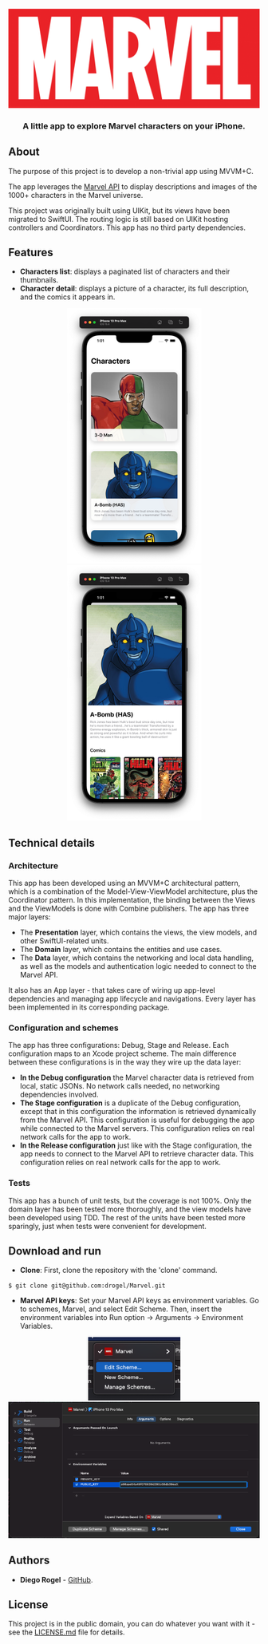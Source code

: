 <p align="center">
  <img src="./Etc/MarvelIcon.png" width="1024">
</p>
<h3 align="center">A little app to explore Marvel characters on your iPhone.</h3>

## About

The purpose of this project is to develop a non-trivial app using MVVM+C.

The app leverages the [Marvel API](https://developer.marvel.com/) to display descriptions and images of the 1000+ characters in the Marvel universe.

This project was originally built using UIKit, but its views have been migrated to SwiftUI. The routing logic is still based on UIKit hosting controllers and Coordinators. This app has no third party dependencies.

## Features

- **Characters list**: displays a paginated list of characters and their thumbnails.
- **Character detail**: displays a picture of a character, its full description, and the comics it appears in.

<p align="center">
  <img src="./Etc/Characters.png" height="512">
  <img src="./Etc/CharacterDetail.png" height="512">
</p>

## Technical details

### Architecture

This app has been developed using an MVVM+C architectural pattern, which is a combination of the Model-View-ViewModel architecture, plus the Coordinator pattern. In this implementation, the binding between the Views and the ViewModels is done with Combine publishers. The app has three major layers:
- The **Presentation** layer, which contains the views, the view models, and other SwiftUI-related units.
- The **Domain** layer, which contains the entities and use cases.
- The **Data** layer, which contains the networking and local data handling, as well as the models and authentication logic needed to connect to the Marvel API.

It also has an App layer - that takes care of wiring up app-level dependencies and managing app lifecycle and navigations. Every layer has been implemented in its corresponding package.

### Configuration and schemes

The app has three configurations: Debug, Stage and Release. Each configuration maps to an Xcode project scheme. The main difference between these configurations is in the way they wire up the data layer:
- **In the Debug configuration** the Marvel character data is retrieved from local, static JSONs. No network calls needed, no networking dependencies involved.
- **The Stage configuration** is a duplicate of the Debug configuration, except that in this configuration the information is retrieved dynamically from the Marvel API. This configuration is useful for debugging the app while connected to the Marvel servers. This configuration relies on real network calls for the app to work.
- **In the Release configuration** just like with the Stage configuration, the app needs to connect to the Marvel API to retrieve character data. This configuration relies on real network calls for the app to work.

### Tests

This app has a bunch of unit tests, but the coverage is not 100%. Only the domain layer has been tested more thoroughly, and the view models have been developed using TDD. The rest of the units have been tested more sparingly, just when tests were convenient for development.

## Download and run

- **Clone**: First, clone the repository with the 'clone' command.

```
$ git clone git@github.com:drogel/Marvel.git
```

- **Marvel API keys**: Set your Marvel API keys as environment variables. Go to schemes, Marvel, and select Edit Scheme. Then, insert the environment variables into Run option -> Arguments -> Environment Variables.
<p align="center">
<img src="Etc/HowToEditScheme.png"> <img src="Etc/HowToAPIKeys.png"> 
</p>

## Authors

- **Diego Rogel** - [GitHub](https://github.com/drogel).

## License

This project is in the public domain, you can do whatever you want with it - see the [LICENSE.md](LICENSE.md) file for details.
